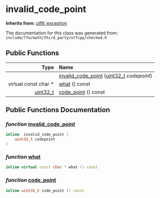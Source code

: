 invalid_code_point
===================================


**Inherits from:** [utf8::exception](utf8_exception.html)

The documentation for this class was generated from: `include/ffw/math/third_party/utfcpp/checked.h`



## Public Functions

| Type | Name |
| -------: | :------- |
|   | [invalid_code_point](#14545158) ([uint32_t](utf8.html#b52bf0b0) _codepoint_)  |
|  virtual const char * | [what](#347979f7) () const  |
|  [uint32_t](utf8.html#b52bf0b0) | [code_point](#a1acb1b0) () const  |


## Public Functions Documentation

### _function_ <a id="14545158" href="#14545158">invalid_code_point</a>

```cpp
inline  invalid_code_point (
    uint32_t codepoint
) 
```



### _function_ <a id="347979f7" href="#347979f7">what</a>

```cpp
inline virtual const char * what () const 
```



### _function_ <a id="a1acb1b0" href="#a1acb1b0">code_point</a>

```cpp
inline uint32_t code_point () const 
```





